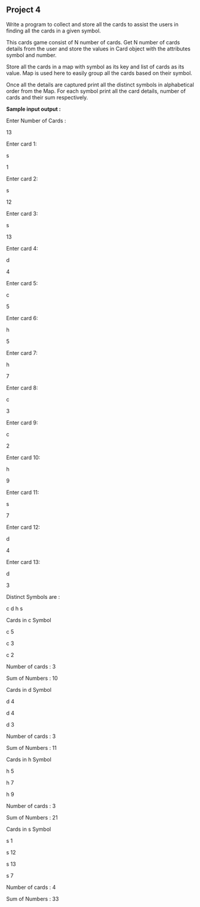 ## Project 4

Write a program to collect and store all the cards to assist the users in finding all the cards in a given
symbol.

This cards game consist of N number of cards. Get N number of cards details from the user and store
the values in Card object with the attributes symbol and number.

Store all the cards in a map with symbol as its key and list of cards as its value. Map is used here to
easily group all the cards based on their symbol.

Once all the details are captured print all the distinct symbols in alphabetical order from the Map. For
each symbol print all the card details, number of cards and their sum respectively.

**Sample input output :**

Enter Number of Cards :

13

Enter card 1:

s

1

Enter card 2:

s

12

Enter card 3:

s

13

Enter card 4:

d

4

Enter card 5:

c

5

Enter card 6:

h

5

Enter card 7:

h

7

Enter card 8:

c

3

Enter card 9:

c

2

Enter card 10:

h

9

Enter card 11:

s

7

Enter card 12:

d

4

Enter card 13:

d

3

Distinct Symbols are :

c d h s

Cards in c Symbol

c 5

c 3

c 2

Number of cards : 3

Sum of Numbers : 10

Cards in d Symbol

d 4

d 4

d 3

Number of cards : 3

Sum of Numbers : 11

Cards in h Symbol

h 5

h 7

h 9

Number of cards : 3

Sum of Numbers : 21

Cards in s Symbol

s 1

s 12

s 13

s 7

Number of cards : 4

Sum of Numbers : 33
